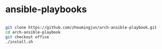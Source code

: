 # ansible-playbooks

```bash

git clone https://github.com/zhoumingjun/arch-ansible-playbook.git
cd arch-ansible-playbook
git checkout office
./install.sh
```


 